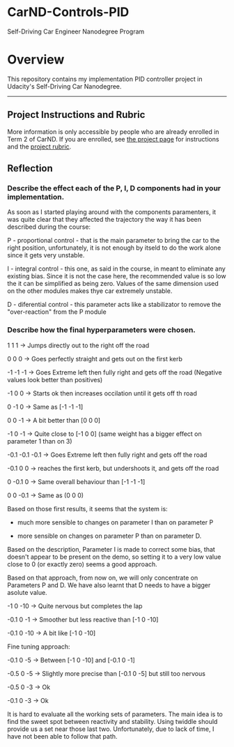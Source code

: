 # CarND-Controls-PID
Self-Driving Car Engineer Nanodegree Program

# Overview
This repository contains my implementation PID controller project in Udacity's Self-Driving Car Nanodegree.

---

## Project Instructions and Rubric

More information is only accessible by people who are already enrolled in Term 2 of CarND. If you are enrolled, see [the project page](https://classroom.udacity.com/nanodegrees/nd013/parts/40f38239-66b6-46ec-ae68-03afd8a601c8/modules/f1820894-8322-4bb3-81aa-b26b3c6dcbaf/lessons/e8235395-22dd-4b87-88e0-d108c5e5bbf4/concepts/6a4d8d42-6a04-4aa6-b284-1697c0fd6562) for instructions and the [project rubric](https://review.udacity.com/#!/rubrics/824/view).

## Reflection

### Describe the effect each of the P, I, D components had in your implementation.

As soon as I started playing around with the components paramenters, it was quite clear that they affected the trajectory the way it has been described during the course:

P - proportional control - that is the main parameter to bring the car to the right position, unfortunately, it is not enough by itseld to do the work alone since it gets very unstable.

I - integral control - this one, as said in the course, in meant to eliminate any existing bias. Since it is not the case here, the recommended value is so low the it can be simplified as being zero. Values of the same dimension used on the other modules makes thye car extremely unstable.

D - diferential control - this parameter acts like a stabilizator to remove the "over-reaction" from the P module

### Describe how the final hyperparameters were chosen.

1 1 1 -> Jumps directly out to the right off the road

0 0 0 -> Goes perfectly straight and gets out on the first kerb

-1 -1 -1 -> Goes Extreme left then fully right and gets off the road (Negative values look better than positives)

-1 0 0 -> Starts ok then increases occilation until it gets off th road

0 -1 0 -> Same as [-1 -1 -1]

0 0 -1 -> A bit better than [0 0 0]

-1 0 -1 -> Quite close to [-1 0 0] (same weight has a bigger effect on parameter 1 than on 3)

-0.1 -0.1 -0.1 -> Goes Extreme left then fully right and gets off the road

-0.1 0 0 -> reaches the first kerb, but undershoots it, and gets off the road

0 -0.1 0 -> Same overall behaviour than [-1 -1 -1] 

0 0 -0.1 -> Same as (0 0 0)


Based on those first results, it seems that the system is:

- much more sensible to changes on parameter I than on parameter P

- more sensible on changes on parameter P than on parameter D.


Based on the description, Parameter I is made to correct some bias, that doesn't appear to be present on the demo, so setting it to a very low value close to 0 (or exactly zero) seems a good approach.

Based on that approach, from now on, we will only concentrate on Parameters P and D. We have also learnt that D needs to have a bigger asolute value.

-1 0 -10 -> Quite nervous but completes the lap

-0.1 0 -1 -> Smoother but less reactive than [-1 0 -10]

-0.1 0 -10 -> A bit like [-1 0 -10]


Fine tuning approach:

-0.1 0 -5 -> Between [-1 0 -10] and [-0.1 0 -1]

-0.5 0 -5 -> Slightly more precise than [-0.1 0 -5] but still too nervous

-0.5 0 -3 -> Ok

-0.1 0 -3 -> Ok


It is hard to evaluate all the working sets of parameters. The main idea is to find the sweet spot between reactivity and stability.
Using twiddle should provide us a set near those last two. Unfortunately, due to lack of time, I have not been able to follow that path.



